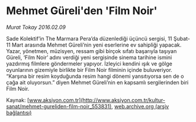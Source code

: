 # Mehmet Güreli'den 'Film Noir'

*Murat Tokay 2016.02.09*

<div class="pNewsDetailMainContent ctx_content" itemprop="articleBody">
 <p>
  Sade Kolektif’in The Marmara Pera’da düzenlediği üçüncü sergisi, 11 Şubat-11 Mart arasında Mehmet Güreli’nin yeni eserlerine ev sahipliği yapacak. Yazar, yönetmen, müzisyen, ressam gibi birçok sıfatı başarıyla taşıyan Güreli, ‘Film Noir’ adını verdiği yeni sergisinde sinema tarihine ismini yazdırmış filmlere göndermeler yapıyor. İzleyici kendini ışık ve gölge oyunlarının gizemiyle birlikte bir Film Noir filminin içinde buluveriyor. “Karşına bir resim koyduğunda resim hangi dönemi yansıtıyorsa sen de o çağa ait oluyorsun.” diyen Mehmet Güreli’nin en kapsamlı sergilerinden biri Film Noir.
 </p>
</div>


Kaynak: [www.aksiyon.com.tr](http://www.aksiyon.com.tr/kultur-sanat/mehmet-gureliden-film-noir_553831), [web.archive.org (arşiv bağlantısı)](http://web.archive.org/web/20160210092139/http://www.aksiyon.com.tr/kultur-sanat/mehmet-gureliden-film-noir_553831)
